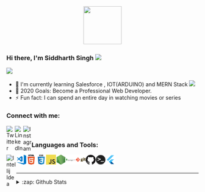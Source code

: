 <div align="center">
<img src="https://github.com/raghavk16/raghavk16/blob/master/octo.gif" width="100" height="100" />
</div>

### Hi there, I'm Siddharth Singh <img src="https://raw.githubusercontent.com/aemmadi/aemmadi/master/wave.gif" width="30px">


![](https://komarev.com/ghpvc/?username=siddharth1806&style=flat-square)


- 🔭 I'm currently learning Salesforce , IOT(ARDUINO) and MERN Stack <img src="https://media.giphy.com/media/WUlplcMpOCEmTGBtBW/giphy.gif" width="30"> 
- 🥅 2020 Goals: Become a Professional Web Developer.
- ⚡ Fun fact: I can spend an entire day in watching movies or series


### Connect with me:

[<img align="left" alt="Twitter" width="22px" src="https://cdn.jsdelivr.net/npm/simple-icons@v3/icons/gmail.svg" />][gmail]
[<img align="left" alt="LinkedIn" width="22px" src="https://cdn.jsdelivr.net/npm/simple-icons@v3/icons/linkedin.svg" />][linkedin]
[<img align="left" alt="Instagram" width="22px" src="https://cdn.jsdelivr.net/npm/simple-icons@v3/icons/instagram.svg" />][instagram]

<br />

### Languages and Tools:


<img align="left" alt="Intellij Idea" width="26px" src="https://encrypted-tbn0.gstatic.com/images?q=tbn%3AANd9GcRi1TvxDkVjvzwMhwWg_Q37GfN9p9FIjfjaJg&usqp=CAU"/>
<img align="left" alt="Visual Studio Code" width="26px" 
src="https://raw.githubusercontent.com/github/explore/80688e429a7d4ef2fca1e82350fe8e3517d3494d/topics/visual-studio-code/visual-studio-code.png"/>
<img align="left" alt="HTML5" width="26px" src="https://raw.githubusercontent.com/github/explore/80688e429a7d4ef2fca1e82350fe8e3517d3494d/topics/html/html.png" />
<img align="left" alt="CSS3" width="26px" src="https://raw.githubusercontent.com/github/explore/80688e429a7d4ef2fca1e82350fe8e3517d3494d/topics/css/css.png" />
<img align="left" alt="JavaScript" width="26px" src="https://raw.githubusercontent.com/github/explore/80688e429a7d4ef2fca1e82350fe8e3517d3494d/topics/javascript/javascript.png" />
<img align="left" alt="Node.js" width="26px" src="https://raw.githubusercontent.com/github/explore/80688e429a7d4ef2fca1e82350fe8e3517d3494d/topics/nodejs/nodejs.png" />
<img align="left" alt="MongoDB" width="26px" src="https://raw.githubusercontent.com/github/explore/80688e429a7d4ef2fca1e82350fe8e3517d3494d/topics/mongodb/mongodb.png" />
<img align="left" alt="Git" width="26px" src="https://raw.githubusercontent.com/github/explore/80688e429a7d4ef2fca1e82350fe8e3517d3494d/topics/git/git.png" />
<img align="left" alt="GitHub" width="26px" src="https://raw.githubusercontent.com/github/explore/78df643247d429f6cc873026c0622819ad797942/topics/github/github.png" />
<img align="left" alt="Terminal" width="26px" src="https://raw.githubusercontent.com/github/explore/80688e429a7d4ef2fca1e82350fe8e3517d3494d/topics/terminal/terminal.png" />
<img align="left" alt="Flutter" width="26px" src="https://raw.githubusercontent.com/github/explore/80688e429a7d4ef2fca1e82350fe8e3517d3494d/topics/flutter/flutter.png"/>

<br />
<br />

---

<details>
  <summary>:zap: Github Stats</summary>

  <img align="left" src="https://github-readme-stats.vercel.app/api?username=siddharth1806&theme=light&show_icons=true&hide=stars" />

  <a href="https://github.com/InLearningPhase">
  <img align="center" src="https://github-readme-stats.vercel.app/api/top-langs/?username=siddharth1806&theme=light&hide_langs_below=1" />
</a>


</details>

</details>

[gmail]: https://gmail.com/?s=09
[instagram]: https://www.instagram.com/s_i_d_d_h_a_r_t_h___s_i_d/?hl=en
[linkedin]: https://www.linkedin.com/in/siddharth-singh-6874891a7/
